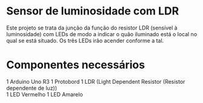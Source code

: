 # Sensor de luminosidade com LDR
Este projeto se trata da junção da função do resistor LDR (sensível à luminosidade) com LEDs de modo a indicar o quão iluminado está o local no qual se está situado. Os três LEDs irão acender conforme a tal.

# Componentes necessários
1 Arduino Uno R3 
1 Protobord 
1 LDR (Light Dependent Resistor (Resistor dependente de luz))  
1 LED Vermelho 
1 LED Amarelo


